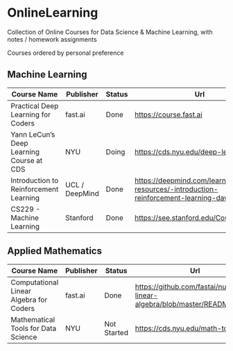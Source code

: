 # OnlineLearning
Collection of Online Courses for Data Science & Machine Learning, with notes / homework assignments

Courses ordered by personal preference

## Machine Learning
| Course Name                              | Publisher      | Status      | Url                                                                                       |
|------------------------------------------|----------------|-------------|-------------------------------------------------------------------------------------------|
| Practical Deep Learning for Coders       | fast.ai        | Done        | https://course.fast.ai                                                                    |
| Yann LeCun’s Deep Learning Course at CDS | NYU            | Doing       | https://cds.nyu.edu/deep-learning/                                                        |
| Introduction to Reinforcement Learning   | UCL / DeepMind | Done        | https://deepmind.com/learning-resources/-introduction-reinforcement-learning-david-silver |
| CS229 - Machine Learning                 | Stanford       | Done        | https://see.stanford.edu/Course/CS229 |
## Applied Mathematics
| Course Name                              | Publisher      | Status      | Url                                                                                       |
|------------------------------------------|----------------|-------------|-------------------------------------------------------------------------------------------|
| Computational Linear Algebra for Coders  | fast.ai        | Done        | https://github.com/fastai/numerical-linear-algebra/blob/master/README.md                  |
| Mathematical Tools for Data Science      | NYU            | Not Started | https://cds.nyu.edu/math-tools/                                                           |

